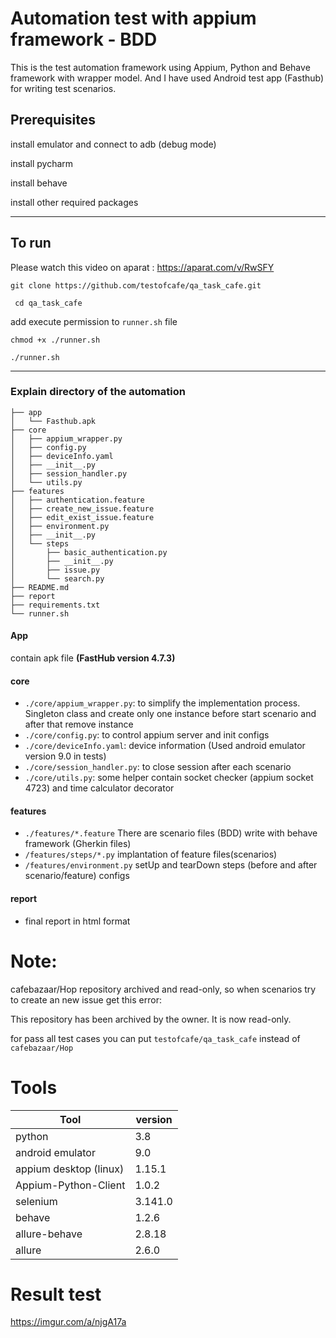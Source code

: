 # Automation test with appium framework - BDD

This is the test automation framework using Appium, Python and Behave framework with wrapper model.
And I have used Android test app (Fasthub) for writing test scenarios.


## Prerequisites

install emulator and connect to adb (debug mode)

install pycharm 

install behave

install other required packages


--------------------------------------------------

## To run

Please watch this video on aparat :
https://aparat.com/v/RwSFY

```git clone https://github.com/testofcafe/qa_task_cafe.git```

``` cd qa_task_cafe```

add execute permission to ```runner.sh``` file

```chmod +x ./runner.sh```

```./runner.sh```


--------------------------------------------------

### Explain directory of the automation
```
├── app
│   └── Fasthub.apk
├── core
│   ├── appium_wrapper.py
│   ├── config.py
│   ├── deviceInfo.yaml
│   ├── __init__.py
│   ├── session_handler.py
│   └── utils.py
├── features
│   ├── authentication.feature
│   ├── create_new_issue.feature
│   ├── edit_exist_issue.feature
│   ├── environment.py
│   ├── __init__.py
│   └── steps
│       ├── basic_authentication.py
│       ├── __init__.py
│       ├── issue.py
│       └── search.py
├── README.md
├── report
├── requirements.txt
└── runner.sh

```

#### App
contain apk file **(FastHub version 4.7.3)** 
#### core
* ```./core/appium_wrapper.py```: to simplify the implementation process. Singleton class and create only one instance
 before start scenario and after that remove instance
* ```./core/config.py```: to control appium server and init configs
* ```./core/deviceInfo.yaml```: device information (Used android emulator version 9.0 in tests)
* ```./core/session_handler.py```: to close session after each scenario
* ```./core/utils.py```: some helper contain socket checker (appium socket 4723) and time calculator decorator

#### features
* ```./features/*.feature``` There are scenario files (BDD) write with behave framework (Gherkin files)
* ```/features/steps/*.py``` implantation of feature files(scenarios) 
* ```/features/environment.py``` setUp and tearDown steps (before and after scenario/feature) configs
#### report
* final report in html format


# Note: 

cafebazaar/Hop repository archived and read-only, so when scenarios try to create an new issue get this error:

This repository has been archived by the owner. It is now read-only. 


for pass all test cases you can put ```testofcafe/qa_task_cafe``` instead of ```cafebazaar/Hop```


# Tools

| Tool                   | version |
|------------------------|---------|
| python                 | 3.8     |
| android emulator       | 9.0     |
| appium desktop (linux) | 1.15.1  |
| Appium-Python-Client   | 1.0.2   |
| selenium               | 3.141.0 |
| behave                 | 1.2.6   |
| allure-behave          | 2.8.18  |
| allure                 | 2.6.0   |


# Result test

https://imgur.com/a/njgA17a
